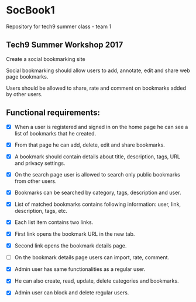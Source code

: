 # SocBook1
Repository for tech9 summer class - team 1

## Tech9 Summer Workshop 2017

Create a social bookmarking site

Social bookmarking should allow users to add, annotate, edit and share web page bookmarks.

Users should be allowed to share, rate and comment on bookmarks added by other users.


## Functional requirements:
- [x]  When a user is registered and signed in on the home page he can see a list of bookmarks that he created.

- [x]  From that page he can add, delete, edit and share bookmarks.

- [x] A bookmark should contain details about title, description, tags, URL and privacy settings.

- [x] On the search page user is allowed to search only public bookmarks from other users.

- [x] Bookmarks can be searched by category, tags, description and user.

- [x] List of matched bookmarks contains following information: user, link, description, tags, etc.

- [x] Each list item contains two links.

- [x] First link opens the bookmark URL in the new tab.

- [x] Second link opens the bookmark details page.

- [ ] On the bookmark details page users can import, rate, comment.

- [x] Admin user has same functionalities as a regular user.

- [x] He can also create, read, update, delete categories and bookmarks.

- [x] Admin user can block and delete regular users.
